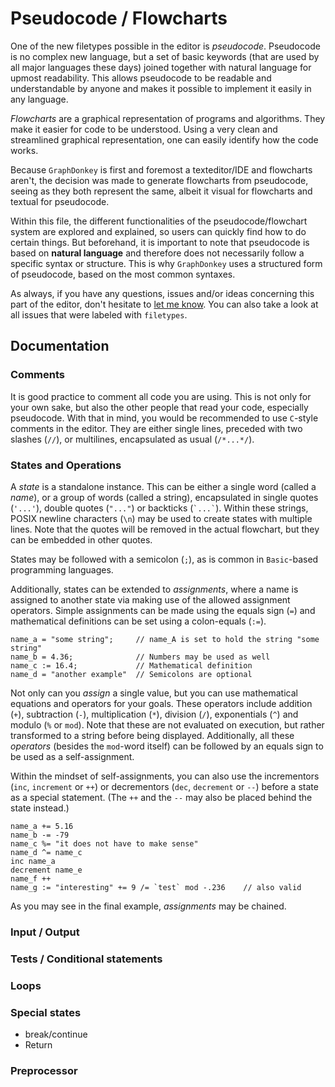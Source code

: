 # Pseudocode / Flowcharts
One of the new filetypes possible in the editor is _pseudocode_. Pseudocode is no
complex new language, but a set of basic keywords (that are used by all major
languages these days) joined together with natural language for upmost
readability. This allows pseudocode to be readable and understandable by anyone
and makes it possible to implement it easily in any language.

_Flowcharts_ are a graphical representation of programs and algorithms. They make
it easier for code to be understood. Using a very clean and streamlined graphical
representation, one can easily identify how the code works.

Because `GraphDonkey` is first and foremost a texteditor/IDE and flowcharts
aren't, the decision was made to generate flowcharts from pseudocode, seeing as
they both represent the same, albeit it visual for flowcharts and textual for
pseudocode.

Within this file, the different functionalities of the pseudocode/flowchart
system are explored and explained, so users can quickly find how to do certain
things. But beforehand, it is important to note that pseudocode is based on
**natural language** and therefore does not necessarily follow a specific syntax
or structure. This is why `GraphDonkey` uses a structured form of pseudocode,
based on the most common syntaxes.

As always, if you have any questions, issues and/or ideas concerning this part
of the editor, don't hesitate to [let me know](
https://github.com/RandyParedis/GraphDonkey/issues). You can also take a look at
all issues that were labeled with `filetypes`.

## Documentation
### Comments
It is good practice to comment all code you are using. This is not only for
your own sake, but also the other people that read your code, especially
pseudocode. With that in mind, you would be recommended to use `C`-style comments
in the editor. They are either single lines, preceded with two slashes (`//`), or
multilines, encapsulated as usual (`/*...*/`).

### States and Operations
A _state_ is a standalone instance. This can be either a single word (called a
_name_), or a group of words (called a string), encapsulated in single quotes
(`'...'`), double quotes (`"..."`) or backticks (`` `...` ``). Within these
strings, POSIX newline characters (`\n`) may be used to create states with
multiple lines. Note that the quotes will be removed in the actual flowchart, but
they can be embedded in other quotes.

States may be followed with a semicolon (`;`), as is common in `Basic`-based
programming languages.

Additionally, states can be extended to _assignments_, where a name is assigned
to another state via making use of the allowed assignment operators. Simple
assignments can be made using the equals sign (`=`) and mathematical definitions
can be set using a colon-equals (`:=`).
```
name_a = "some string";     // name_A is set to hold the string "some string"
name_b = 4.36;              // Numbers may be used as well
name_c := 16.4;             // Mathematical definition
name_d = "another example"  // Semicolons are optional
```

Not only can you _assign_ a single value, but you can use mathematical equations
and operators for your goals. These operators include addition (`+`), subtraction
(`-`), multiplication (`*`), division (`/`), exponentials (`^`) and modulo
(`%` or `mod`). Note that these are not evaluated on execution, but rather
transformed to a string before being displayed. Additionally, all these 
_operators_ (besides the `mod`-word itself) can be followed by an equals sign to
be used as a self-assignment.

Within the mindset of self-assignments, you can also use the incrementors 
(`inc`, `increment` or `++`) or decrementors (`dec`, `decrement` or `--`) before
a state as a special statement. (The `++` and the `--` may also be placed behind
the state instead.)
```
name_a += 5.16
name_b -= -79
name_c %= "it does not have to make sense"
name_d ^= name_c
inc name_a
decrement name_e
name_f ++
name_g := "interesting" += 9 /= `test` mod -.236    // also valid
```

As you may see in the final example, _assignments_ may be chained.

### Input / Output
### Tests / Conditional statements
### Loops
### Special states
* break/continue
* Return

### Preprocessor

